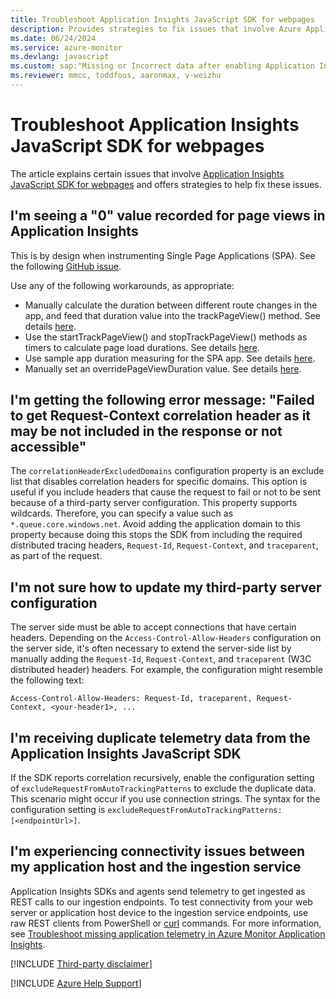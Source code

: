 ```yaml
---
title: Troubleshoot Application Insights JavaScript SDK for webpages
description: Provides strategies to fix issues that involve Azure Application Insights JavaScript SDK for webpages.
ms.date: 06/24/2024
ms.service: azure-monitor
ms.devlang: javascript
ms.custom: sap:"Missing or Incorrect data after enabling Application Insights in Azure Portal", devx-track-js
ms.reviewer: mmcc, toddfous, aaronmax, v-weizhu
---
```

# Troubleshoot Application Insights JavaScript SDK for webpages

The article explains certain issues that involve [Application Insights JavaScript SDK for webpages](/azure/azure-monitor/app/javascript) and offers strategies to help fix these issues.

## I'm seeing a "0" value recorded for page views in Application Insights

This is by design when instrumenting Single Page Applications (SPA). See the following [GitHub issue](https://github.com/microsoft/ApplicationInsights-JS/issues/1139). 

Use any of the following workarounds, as appropriate: 

- Manually calculate the duration between different route changes in the app, and feed that duration value into the trackPageView() method. See details [here](https://github.com/microsoft/ApplicationInsights-JS/issues/1139#issuecomment-566169033).
- Use the startTrackPageView() and stopTrackPageView() methods as timers to calculate page load durations. See details [here](https://microsoft.github.io/ApplicationInsights-JS/webSdk/applicationinsights-web/classes/ApplicationInsights.html#startTrackPage).
- Use sample app duration measuring for the SPA app. See details [here](https://github.com/microsoft/applicationinsights-react-js?tab=readme-ov-file#example-of-measuring-page-duration-in-an-spa).
- Manually set an overridePageViewDuration value. See details [here](https://github.com/microsoft/ApplicationInsights-JS#:~:text=overridePageViewDuration).

## I'm getting the following error message: "Failed to get Request-Context correlation header as it may be not included in the response or not accessible"

The `correlationHeaderExcludedDomains` configuration property is an exclude list that disables correlation headers for specific domains. This option is useful if you include headers that cause the request to fail or not to be sent because of a third-party server configuration. This property supports wildcards. Therefore, you can specify a value such as `*.queue.core.windows.net`. Avoid adding the application domain to this property because doing this stops the SDK from including the required distributed tracing headers, `Request-Id`, `Request-Context`, and `traceparent`, as part of the request.

## I'm not sure how to update my third-party server configuration

The server side must be able to accept connections that have certain headers. Depending on the `Access-Control-Allow-Headers` configuration on the server side, it's often necessary to extend the server-side list by manually adding the `Request-Id`, `Request-Context`, and `traceparent` (W3C distributed header) headers. For example, the configuration might resemble the following text:

`Access-Control-Allow-Headers: Request-Id, traceparent, Request-Context, <your-header1>, ...`

## I'm receiving duplicate telemetry data from the Application Insights JavaScript SDK

If the SDK reports correlation recursively, enable the configuration setting of `excludeRequestFromAutoTrackingPatterns` to exclude the duplicate data. This scenario might occur if you use connection strings. The syntax for the configuration setting is `excludeRequestFromAutoTrackingPatterns: [<endpointUrl>]`.

## I'm experiencing connectivity issues between my application host and the ingestion service

Application Insights SDKs and agents send telemetry to get ingested as REST calls to our ingestion endpoints. To test connectivity from your web server or application host device to the ingestion service endpoints, use raw REST clients from PowerShell or [curl](https://curl.se/docs/manpage.html) commands. For more information, see [Troubleshoot missing application telemetry in Azure Monitor Application Insights](../investigate-missing-telemetry.md).

[!INCLUDE [Third-party disclaimer](../../includes/third-party-contact-disclaimer.md)]

[!INCLUDE [Azure Help Support](../../../../includes/azure-help-support.md)]
